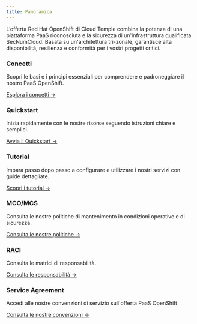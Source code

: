 ```yaml
---
title: Panoramica
---
```


L’offerta Red Hat OpenShift di Cloud Temple combina la potenza di una piattaforma PaaS riconosciuta e la sicurezza di un'infrastruttura qualificata SecNumCloud. Basata su un'architettura tri-zonale, garantisce alta disponibilità, resilienza e conformità per i vostri progetti critici.

<div class="card-grid">
  <div class="card">
    <h3>Concetti</h3>
    <p>Scopri le basi e i principi essenziali per comprendere e padroneggiare il nostro PaaS OpenShift.</p>
    <a href="concepts" class="card-link">Esplora i concetti &rarr;</a>
  </div>
  <div class="card">
    <h3>Quickstart</h3>
    <p>Inizia rapidamente con le nostre risorse seguendo istruzioni chiare e semplici.</p>
    <a href="quickstart" class="card-link">Avvia il Quickstart &rarr;</a>
  </div>
  <div class="card">
    <h3>Tutorial</h3>
    <p>Impara passo dopo passo a configurare e utilizzare i nostri servizi con guide dettagliate.</p>
    <a href="tutorials" class="card-link">Scopri i tutorial &rarr;</a>
  </div>
  <div class="card">
    <h3>MCO/MCS</h3>
    <p>Consulta le nostre politiche di mantenimento in condizioni operative e di sicurezza.</p>
    <a href="../governance/paas/mco_mcs" class="card-link">Consulta le nostre politiche &rarr;</a>
  </div>
  <div class="card">
    <h3>RACI</h3>
    <p>Consulta le matrici di responsabilità.</p>
    <a href="../governance/paas/raci" class="card-link">Consulta le responsabilità &rarr;</a>
  </div>
  <div class="card">
    <h3>Service Agreement</h3>
    <p>Accedi alle nostre convenzioni di servizio sull'offerta PaaS OpenShift</p>
    <a href="../governance/paas/service_agreement_paas" class="card-link">Consulta le nostre convenzioni &rarr;</a>
  </div>
</div>